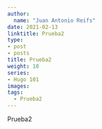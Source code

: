 ```yaml
---
author:
  name: "Juan Antonio Reifs"
date: 2021-02-13
linktitle: Prueba2
type:
- post
- posts
title: Prueba2
weight: 10
series:
- Hugo 101
images:
tags:
  - Prueba2
---
```


Prueba2
